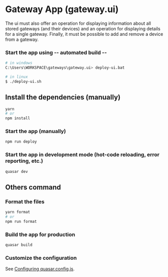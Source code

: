 # Gateway App (gateway.ui)

The ui must also offer an operation for displaying information about all stored gateways (and their devices) and an operation for displaying details for a single gateway. Finally, it must be possible to add and remove a device from a gateway.

### Start the app using -- automated build --
```bash
# in windows
C:\Users\WORKSPACE\gateways\gateway.ui> deploy-ui.bat

# in linux
$ ./deploy-ui.sh
```


## Install the dependencies (manually)
```bash
yarn
# or
npm install
```

### Start the app (manually)
```bash
npm run deploy
```

### Start the app in development mode (hot-code reloading, error reporting, etc.)
```bash
quasar dev
```


## Others command

### Format the files
```bash
yarn format
# or
npm run format
```



### Build the app for production
```bash
quasar build
```

### Customize the configuration
See [Configuring quasar.config.js](https://v2.quasar.dev/quasar-cli-vite/quasar-config-js).

